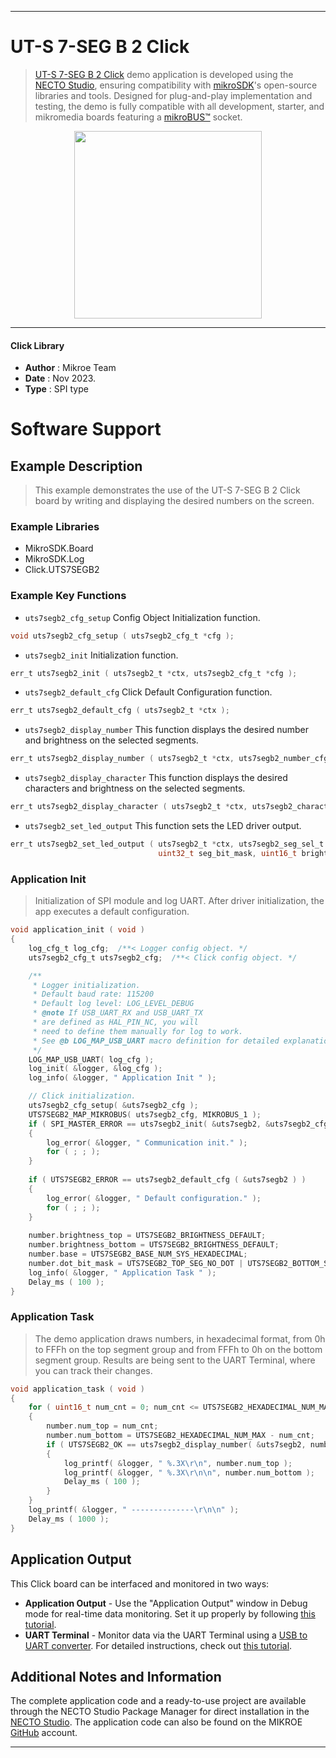 
---
# UT-S 7-SEG B 2 Click

> [UT-S 7-SEG B 2 Click](https://www.mikroe.com/?pid_product=MIKROE-5912) demo application is developed using
the [NECTO Studio](https://www.mikroe.com/necto), ensuring compatibility with [mikroSDK](https://www.mikroe.com/mikrosdk)'s
open-source libraries and tools. Designed for plug-and-play implementation and testing, the demo is fully compatible with
all development, starter, and mikromedia boards featuring a [mikroBUS&trade;](https://www.mikroe.com/mikrobus) socket.

<p align="center">
  <img src="https://www.mikroe.com/?pid_product=MIKROE-5912&image=1" height=300px>
</p>

---

#### Click Library

- **Author**        : Mikroe Team
- **Date**          : Nov 2023.
- **Type**          : SPI type

# Software Support

## Example Description

> This example demonstrates the use of the UT-S 7-SEG B 2 Click board
> by writing and displaying the desired numbers on the screen.

### Example Libraries

- MikroSDK.Board
- MikroSDK.Log
- Click.UTS7SEGB2

### Example Key Functions

- `uts7segb2_cfg_setup` Config Object Initialization function.
```c
void uts7segb2_cfg_setup ( uts7segb2_cfg_t *cfg );
```

- `uts7segb2_init` Initialization function.
```c
err_t uts7segb2_init ( uts7segb2_t *ctx, uts7segb2_cfg_t *cfg );
```

- `uts7segb2_default_cfg` Click Default Configuration function.
```c
err_t uts7segb2_default_cfg ( uts7segb2_t *ctx );
```

- `uts7segb2_display_number` This function displays the desired number and brightness on the selected segments.
```c
err_t uts7segb2_display_number ( uts7segb2_t *ctx, uts7segb2_number_cfg_t number );
```

- `uts7segb2_display_character` This function displays the desired characters and brightness on the selected segments.
```c
err_t uts7segb2_display_character ( uts7segb2_t *ctx, uts7segb2_character_cfg_t ascii_char );
```

- `uts7segb2_set_led_output` This function sets the LED driver output.
```c
err_t uts7segb2_set_led_output ( uts7segb2_t *ctx, uts7segb2_seg_sel_t seg_sel, 
                                 uint32_t seg_bit_mask, uint16_t brightness );
```

### Application Init

> Initialization of SPI module and log UART.
> After driver initialization, the app executes a default configuration.

```c
void application_init ( void )
{
    log_cfg_t log_cfg;  /**< Logger config object. */
    uts7segb2_cfg_t uts7segb2_cfg;  /**< Click config object. */

    /** 
     * Logger initialization.
     * Default baud rate: 115200
     * Default log level: LOG_LEVEL_DEBUG
     * @note If USB_UART_RX and USB_UART_TX 
     * are defined as HAL_PIN_NC, you will 
     * need to define them manually for log to work. 
     * See @b LOG_MAP_USB_UART macro definition for detailed explanation.
     */
    LOG_MAP_USB_UART( log_cfg );
    log_init( &logger, &log_cfg );
    log_info( &logger, " Application Init " );

    // Click initialization.
    uts7segb2_cfg_setup( &uts7segb2_cfg );
    UTS7SEGB2_MAP_MIKROBUS( uts7segb2_cfg, MIKROBUS_1 );
    if ( SPI_MASTER_ERROR == uts7segb2_init( &uts7segb2, &uts7segb2_cfg ) )
    {
        log_error( &logger, " Communication init." );
        for ( ; ; );
    }
    
    if ( UTS7SEGB2_ERROR == uts7segb2_default_cfg ( &uts7segb2 ) )
    {
        log_error( &logger, " Default configuration." );
        for ( ; ; );
    }
    
    number.brightness_top = UTS7SEGB2_BRIGHTNESS_DEFAULT;
    number.brightness_bottom = UTS7SEGB2_BRIGHTNESS_DEFAULT;
    number.base = UTS7SEGB2_BASE_NUM_SYS_HEXADECIMAL;
    number.dot_bit_mask = UTS7SEGB2_TOP_SEG_NO_DOT | UTS7SEGB2_BOTTOM_SEG_NO_DOT;
    log_info( &logger, " Application Task " );
    Delay_ms ( 100 );
}
```

### Application Task

> The demo application draws numbers, in hexadecimal format, 
> from 0h to FFFh on the top segment group and from FFFh to 0h on the bottom segment group.
> Results are being sent to the UART Terminal, where you can track their changes.

```c
void application_task ( void )
{
    for ( uint16_t num_cnt = 0; num_cnt <= UTS7SEGB2_HEXADECIMAL_NUM_MAX; num_cnt++ )
    {
        number.num_top = num_cnt;
        number.num_bottom = UTS7SEGB2_HEXADECIMAL_NUM_MAX - num_cnt;
        if ( UTS7SEGB2_OK == uts7segb2_display_number( &uts7segb2, number ) )
        {
            log_printf( &logger, " %.3X\r\n", number.num_top );
            log_printf( &logger, " %.3X\r\n\n", number.num_bottom );
            Delay_ms ( 100 );
        }
    }
    log_printf( &logger, " --------------\r\n\n" );
    Delay_ms ( 1000 );
}
```

## Application Output

This Click board can be interfaced and monitored in two ways:
- **Application Output** - Use the "Application Output" window in Debug mode for real-time data monitoring.
Set it up properly by following [this tutorial](https://www.youtube.com/watch?v=ta5yyk1Woy4).
- **UART Terminal** - Monitor data via the UART Terminal using
a [USB to UART converter](https://www.mikroe.com/click/interface/usb?interface*=uart,uart). For detailed instructions,
check out [this tutorial](https://help.mikroe.com/necto/v2/Getting%20Started/Tools/UARTTerminalTool).

## Additional Notes and Information

The complete application code and a ready-to-use project are available through the NECTO Studio Package Manager for 
direct installation in the [NECTO Studio](https://www.mikroe.com/necto). The application code can also be found on
the MIKROE [GitHub](https://github.com/MikroElektronika/mikrosdk_click_v2) account.

---
